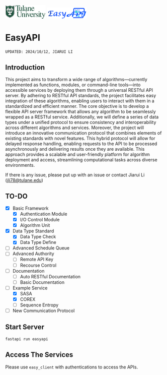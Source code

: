 <img src="images/tulane_long.png" width="128px">
<img src="images/icon_long.png" width="128px"> 

# EasyAPI
`UPDATED: 2024/10/12, JIARUI LI`

## Introduction
This project aims to transform a wide range of algorithms—currently implemented as functions, modules, or command-line tools—into accessible services by deploying them through a universal RESTful API server. By adhering to RESTful API standards, the project facilitates easy integration of these algorithms, enabling users to interact with them in a standardized and efficient manner.
The core objective is to develop a flexible API server framework that allows any algorithm to be seamlessly wrapped as a RESTful service. Additionally, we will define a series of data types under a unified protocol to ensure consistency and interoperability across different algorithms and services.
Moreover, the project will introduce an innovative communication protocol that combines elements of existing standards with novel features. This hybrid protocol will allow for delayed response handling, enabling requests to the API to be processed asynchronously and delivering results once they are available.
This approach provides a scalable and user-friendly platform for algorithm deployment and access, streamlining computational tasks across diverse environments.

If there is any issue, please put up with an issue or contact Jiarui Li (jli78@tulane.edu)

## TO-DO
- [x] Basic Framework
  - [x] Authentication Module
  - [x] I/O Control Module
  - [x] Algorithm Unit
- [x] Data Type Standard
  - [x] Data Type Check
  - [x] Data Type Define
- [ ] Advanced Schedule Queue
- [ ] Advanced Authority
  - [ ] Remote API Key
  - [ ] Recourse Control
- [ ] Documentation
  - [ ] Auto RESTful Documentation
  - [ ] Basic Documentation
- [ ] Example Service
  - [x] SASA
  - [x] COREX
  - [ ] Sequence Entropy
- [ ] New Communication Protocol

## Start Server
```python
fastapi run easyapi
```

## Access The Services
Please use `easy_client` with authentications to access the APIs.